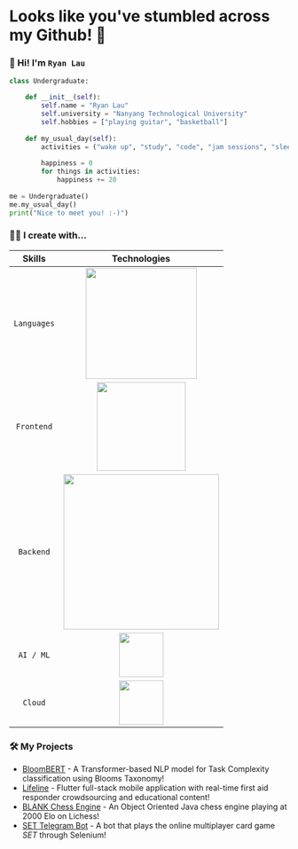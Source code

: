 # Looks like you've stumbled across my Github! :eyes:

### 👋 Hi! I'm `Ryan Lau`

```python
class Undergraduate:

    def __init__(self):
        self.name = "Ryan Lau"
        self.university = "Nanyang Technological University"
        self.hobbies = ["playing guitar", "basketball"]
    
    def my_usual_day(self):
        activities = ("wake up", "study", "code", "jam sessions", "sleep")
        
        happiness = 0
        for things in activities:
            happiness += 20
          
me = Undergraduate()
me.my_usual_day()
print("Nice to meet you! :-)")
```

### 👨‍💻 I create with...
|   Skills    |                                                       Technologies                                                       |
|:-----------:|:------------------------------------------------------------------------------------------------------------------------:|
| `Languages` |                     <img width="200px" src="https://skillicons.dev/icons?i=java,python,c,cpp,js,dart" />                 |
| `Frontend`  |                       <img width="160px" src="https://skillicons.dev/icons?i=react,flutter,html,css" />                  |
|  `Backend`  | <img width="280px" src="https://skillicons.dev/icons?i=git,github,docker,fastapi,selenium,firebase,sqlite" />            |
|  `AI / ML`  |                           <img width="80px" src="https://skillicons.dev/icons?i=pytorch,tensorflow" />                   |
|   `Cloud`   |                           <img width="80px" src="https://skillicons.dev/icons?i=gcp,heroku" />                           |


### 🛠️ My Projects
* [BloomBERT](https://github.com/RyanLauQF/BloomBERT) - A Transformer-based NLP model for Task Complexity classification using Blooms Taxonomy!
* [Lifeline](https://github.com/ackselz/Lifeline) - Flutter full-stack mobile application with real-time first aid responder crowdsourcing and educational content!
* [BLANK Chess Engine](https://github.com/RyanLauQF/BLANK-Chess) - An Object Oriented Java chess engine playing at 2000 Elo on Lichess!
* [SET Telegram Bot](https://github.com/RyanLauQF/set-with-friends-bot) - A bot that plays the online multiplayer card game _SET_ through Selenium!
